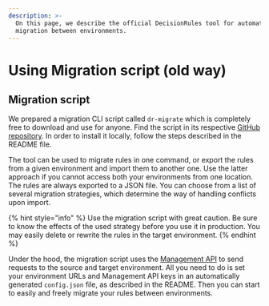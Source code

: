 ```yaml
---
description: >-
  On this page, we describe the official DecisionRules tool for automated rule
  migration between environments.
---
```


# Using Migration script (old way)

## Migration script

We prepared a migration CLI script called `dr-migrate` which is completely free to download and use for anyone. Find the script in its respective [GitHub repository](https://github.com/decisionrules/dr-migrate). In order to install it locally, follow the steps described in the README file.

The tool can be used to migrate rules in one command, or export the rules from a given environment and import them to another one. Use the latter approach if you cannot access both your environments from one location. The rules are always exported to a JSON file. You can choose from a list of several migration strategies, which determine the way of handling conflicts upon import.

{% hint style="info" %}
Use the migration script with great caution. Be sure to know the effects of the used strategy before you use it in production. You may easily delete or rewrite the rules in the target environment.
{% endhint %}

Under the hood, the migration script uses the [Management API](../../api/management-api.md) to send requests to the source and target environment. All you need to do is set your environment URLs and Management API keys in an automatically generated `config.json` file, as described in the README. Then you can start to easily and freely migrate your rules between environments.

